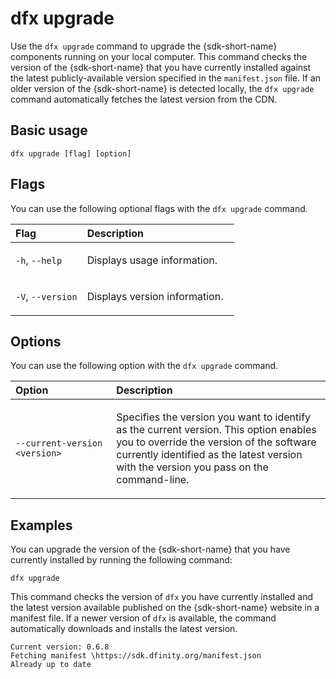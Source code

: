# dfx upgrade

Use the `dfx upgrade` command to upgrade the {sdk-short-name} components running on your local computer. This command checks the version of the {sdk-short-name} that you have currently installed against the latest publicly-available version specified in the `manifest.json` file. If an older version of the {sdk-short-name} is detected locally, the `dfx upgrade` command automatically fetches the latest version from the CDN.

## Basic usage

    dfx upgrade [flag] [option]

## Flags

You can use the following optional flags with the `dfx upgrade` command.

<table>
<colgroup>
<col style="width: 32%" />
<col style="width: 68%" />
</colgroup>
<thead>
<tr class="header">
<th style="text-align: left;">Flag</th>
<th style="text-align: left;">Description</th>
</tr>
</thead>
<tbody>
<tr class="odd">
<td style="text-align: left;"><p><code>-h</code>, <code>--help</code></p></td>
<td style="text-align: left;"><p>Displays usage information.</p></td>
</tr>
<tr class="even">
<td style="text-align: left;"><p><code>-V</code>, <code>--version</code></p></td>
<td style="text-align: left;"><p>Displays version information.</p></td>
</tr>
</tbody>
</table>

## Options

You can use the following option with the `dfx upgrade` command.

<table>
<colgroup>
<col style="width: 32%" />
<col style="width: 68%" />
</colgroup>
<thead>
<tr class="header">
<th style="text-align: left;">Option</th>
<th style="text-align: left;">Description</th>
</tr>
</thead>
<tbody>
<tr class="odd">
<td style="text-align: left;"><p><code>--current-version &lt;version&gt;</code></p></td>
<td style="text-align: left;"><p>Specifies the version you want to identify as the current version. This option enables you to override the version of the software currently identified as the latest version with the version you pass on the command-line.</p></td>
</tr>
</tbody>
</table>

## Examples

You can upgrade the version of the {sdk-short-name} that you have currently installed by running the following command:

    dfx upgrade

This command checks the version of `dfx` you have currently installed and the latest version available published on the {sdk-short-name} website in a manifest file. If a newer version of `dfx` is available, the command automatically downloads and installs the latest version.

    Current version: 0.6.8
    Fetching manifest \https://sdk.dfinity.org/manifest.json
    Already up to date
